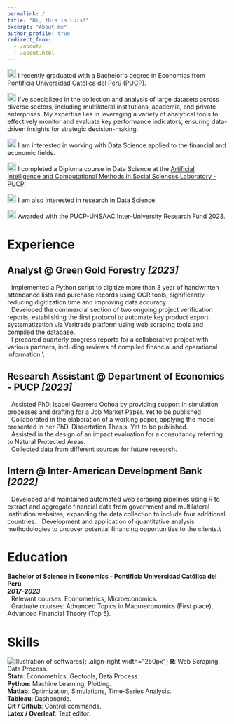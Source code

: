 ```yaml
---
permalink: /
title: "Hi, this is Luis!"
excerpt: "About me"
author_profile: true
redirect_from: 
  - /about/
  - /about.html
---
```


<img src="https://raw.githubusercontent.com/FortAwesome/Font-Awesome/6.x/svgs/solid/graduation-cap.svg" width="20" height="20"> I recently graduated with a Bachelor's degree in Economics from Pontificia Universidad Católica del Perú ([PUCP](https://www.pucp.edu.pe/)).

<img src="https://raw.githubusercontent.com/FortAwesome/Font-Awesome/6.x/svgs/solid/gears.svg" width="20" height="20"> I've specialized in the collection and analysis of large datasets across diverse sectors, including multilateral institutions, academia, and private enterprises. My expertise lies in leveraging a variety of analytical tools to effectively monitor and evaluate key performance indicators, ensuring data-driven insights for strategic decision-making.

<img src="https://raw.githubusercontent.com/FortAwesome/Font-Awesome/6.x/svgs/solid/microscope.svg" width="20" height="20"> I am interested in working with Data Science applied to the financial and economic fields.

<img src="https://raw.githubusercontent.com/FortAwesome/Font-Awesome/6.x/svgs/solid/book.svg" width="20" height="20"> I completed a Diploma course in Data Science at the [Artificial Intelligence and Computational Methods in Social Sciences Laboratory - PUCP](https://qlab.pucp.edu.pe/).

<img src="https://raw.githubusercontent.com/FortAwesome/Font-Awesome/6.x/svgs/regular/lightbulb.svg" width="20" height="20"> I am also interested in research in Data Science.

<img src="https://raw.githubusercontent.com/FortAwesome/Font-Awesome/6.x/svgs/solid/medal.svg" width="20" height="20"> Awarded with the PUCP-UNSAAC Inter-University Research Fund 2023.



# Experience

## Analyst @ Green Gold Forestry  _[2023]_
<img src="https://raw.githubusercontent.com/FortAwesome/Font-Awesome/6.x/svgs/solid/circle.svg" width="5" height="5"> Implemented a Python script to digitize more than 3 year of handwritten attendance lists and purchase records using OCR tools, significantly reducing digitization time and improving data accuracy.\
<img src="https://raw.githubusercontent.com/FortAwesome/Font-Awesome/6.x/svgs/solid/circle.svg" width="5" height="5"> Developed the commercial section of two ongoing project verification reports, establishing the first protocol to automate key product export systematization via Veritrade platform using web scraping tools and compiled the database. \
<img src="https://raw.githubusercontent.com/FortAwesome/Font-Awesome/6.x/svgs/solid/circle.svg" width="5" height="5"> I prepared quarterly progress reports for a collaborative project with various partners, including reviews of compiled financial and operational information.\

## Research Assistant @ Department of Economics - PUCP  _[2023]_
<img src="https://raw.githubusercontent.com/FortAwesome/Font-Awesome/6.x/svgs/solid/circle.svg" width="5" height="5"> Assisted PhD. Isabel Guerrero Ochoa by providing support in  simulation processes and drafting for a Job Market Paper. Yet to be published.\
<img src="https://raw.githubusercontent.com/FortAwesome/Font-Awesome/6.x/svgs/solid/circle.svg" width="5" height="5"> Collaborated in the elaboration of a working paper, applying the model presented in her PhD. Dissertation Thesis. Yet to be published. \
<img src="https://raw.githubusercontent.com/FortAwesome/Font-Awesome/6.x/svgs/solid/circle.svg" width="5" height="5"> Assisted in the design of an impact evaluation for a consultancy referring to Natural Protected Areas.\
<img src="https://raw.githubusercontent.com/FortAwesome/Font-Awesome/6.x/svgs/solid/circle.svg" width="5" height="5"> Collected data from different sources for future research.


## Intern @ Inter-American Development Bank             _[2022]_
<img src="https://raw.githubusercontent.com/FortAwesome/Font-Awesome/6.x/svgs/solid/circle.svg" width="5" height="5"> Developed and maintained automated web scraping pipelines using R to extract and aggregate financial data from government and multilateral institution websites, expanding the data collection to include four additional countries.
<img src="https://raw.githubusercontent.com/FortAwesome/Font-Awesome/6.x/svgs/solid/circle.svg" width="5" height="5"> Development and application of quantitative analysis methodologies to uncover potential financing opportunities to the clients.\


# Education

**Bachelor of Science in Economics - Pontificia Universidad Católica del Perú**\
___2017-2023___\
<img src="https://raw.githubusercontent.com/FortAwesome/Font-Awesome/6.x/svgs/solid/circle.svg" width="5" height="5"> Relevant courses: Econometrics, Microeconomics.\
<img src="https://raw.githubusercontent.com/FortAwesome/Font-Awesome/6.x/svgs/solid/circle.svg" width="5" height="5"> Graduate courses: Advanced Topics in Macroeconomics (First place), Advanced Financial Theory (Top 5).

# Skills
![Illustration of softwares](/images/SOFTWARES.png){: .align-right width="250px"} 
**R**: Web Scraping, Data Process. \
**Stata**: Econometrics, Geotools, Data Process. \
**Python**: Machine Learning, Plotting. \
**Matlab**: Optimization, Simulations, Time-Series Analysis. \
**Tableau**: Dashboards. \
**Git / Github**: Control commands. \
**Latex / Overleaf**: Text editor.

